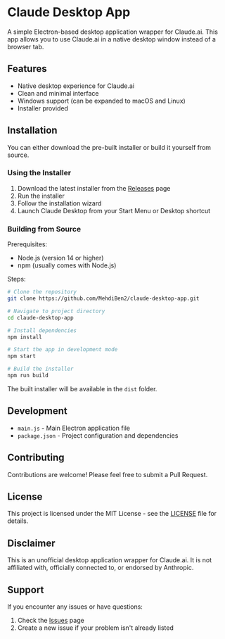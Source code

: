 # Claude Desktop App

A simple Electron-based desktop application wrapper for Claude.ai. This app allows you to use Claude.ai in a native desktop window instead of a browser tab.

## Features

- Native desktop experience for Claude.ai
- Clean and minimal interface
- Windows support (can be expanded to macOS and Linux)
- Installer provided

## Installation

You can either download the pre-built installer or build it yourself from source.

### Using the Installer

1. Download the latest installer from the [Releases](https://github.com/MehdiBen2/claude-desktop-app/releases) page
2. Run the installer
3. Follow the installation wizard
4. Launch Claude Desktop from your Start Menu or Desktop shortcut

### Building from Source

Prerequisites:
- Node.js (version 14 or higher)
- npm (usually comes with Node.js)

Steps:
```bash
# Clone the repository
git clone https://github.com/MehdiBen2/claude-desktop-app.git

# Navigate to project directory
cd claude-desktop-app

# Install dependencies
npm install

# Start the app in development mode
npm start

# Build the installer
npm run build
```

The built installer will be available in the `dist` folder.

## Development

- `main.js` - Main Electron application file
- `package.json` - Project configuration and dependencies

## Contributing

Contributions are welcome! Please feel free to submit a Pull Request.

## License

This project is licensed under the MIT License - see the [LICENSE](LICENSE) file for details.

## Disclaimer

This is an unofficial desktop application wrapper for Claude.ai. It is not affiliated with, officially connected to, or endorsed by Anthropic.

## Support

If you encounter any issues or have questions:
1. Check the [Issues](https://github.com/MehdiBen2/claude-desktop-app/issues) page
2. Create a new issue if your problem isn't already listed